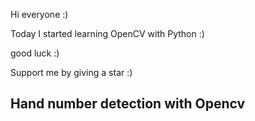 Hi everyone :)

Today I started learning OpenCV with Python :)

good luck :)

Support me by giving a star :)


## Hand number detection with Opencv

